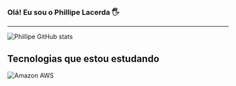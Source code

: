 
### Olá! Eu sou o Phillipe Lacerda 🖐️
----------------------------------------------------------------------------------------------------------------------------------------------------------------
![Phillipe GitHub stats](https://github-readme-stats.vercel.app/api?username=devphillipe&show_icons=true&theme=synthwave)

## Tecnologias que estou estudando

<div style='display in line block'>
  <img  align= 'center' alt='Amazon AWS' src='https://img.shields.io/badge/Amazon_AWS-232F3E?style=for-the-badge&logo=amazon-aws&logoColor=white'/>
</div><br>
<div style='display in line block'>
  <img  align= 'center' alt='Amazon AWS' src='https://img.shields.io/badge/Python-3776AB?style=for-the-badge&logo=python&logoColor=white/>
</div><br>

Apaixonado por tecnologia e estudante de CLOUD, com o sonho de se tornar um grande arquiteto de soluções.

----------------------------------------------------------------------------------------------------------------------------------------------------------------
